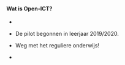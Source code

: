#### Wat is Open-ICT?
-

- De pilot begonnen in leerjaar 2019/2020.

- Weg met het reguliere onderwijs!

-
